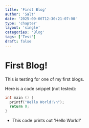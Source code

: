 ```yaml
---
title: 'First Blog'
author: 'Salt'
date: '2025-09-06T12:30:21-07:00'
type: 'chapter'
layout: 'single'
categories: 'Blog'
tags: ['Test']
draft: false
---
```


# First Blog!

This is testing for one of my first blogs.

Here is a code snippet (not tested):
```cpp
int main () {
  printf("Hello World!\n");
  return 0;
}
```
- This code prints out 'Hello World!'
